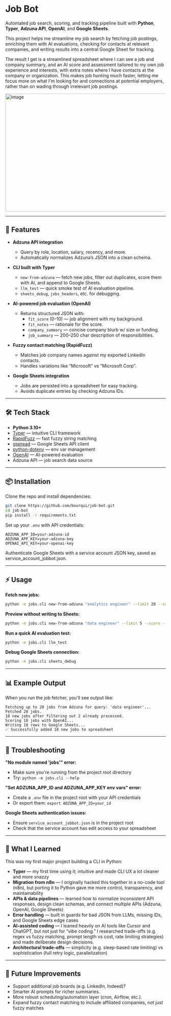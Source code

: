# Job Bot

Automated job search, scoring, and tracking pipeline built with **Python**, **Typer**, **Adzuna API**, **OpenAI**, and **Google Sheets**.

This project helps me streamline my job search by fetching job postings, enriching them with AI evaluations, checking for contacts at relevant companies, and writing results into a central Google Sheet for tracking.

The result I get is a streamlined spreadsheet where I can see a job and company summary, and an AI score and assessment tailored to my own job experience and interests, with extra notes where I have contacts at the company or organization. This makes job hunting much faster, letting me focus more on what I'm looking for and connections at potential employers, rather than on wading through irrelevant job postings.

<img width="1249" height="369" alt="image" src="https://github.com/user-attachments/assets/b1077d43-6aaa-493f-8ff9-b62885135988" />


---

## 🚀 Features

- **Adzuna API integration**
  - Query by role, location, salary, recency, and more.
  - Automatically normalizes Adzuna’s JSON into a clean schema.

- **CLI built with Typer**
  - `new-from-adzuna` — fetch new jobs, filter out duplicates, score them with AI, and append to Google Sheets.
  - `llm_test` — quick smoke test of AI evaluation pipeline.
  - `sheets_debug`, `jobs_headers`, etc. for debugging.

- **AI-powered job evaluation (OpenAI)**
  - Returns structured JSON with:
    - `fit_score` (0–10) — job alignment with my background.
    - `fit_notes` — rationale for the score.
    - `company_summary` — concise company blurb w/ size or funding.
    - `job_summary` — 200–250 char description of responsibilities.

- **Fuzzy contact matching (RapidFuzz)**
  - Matches job company names against my exported LinkedIn contacts.
  - Handles variations like “Microsoft” vs “Microsoft Corp”.

- **Google Sheets integration**
  - Jobs are persisted into a spreadsheet for easy tracking.
  - Avoids duplicate entries by checking Adzuna IDs.

---

## 🛠️ Tech Stack

- **Python 3.10+**
- [Typer](https://typer.tiangolo.com/) — intuitive CLI framework
- [RapidFuzz](https://maxbachmann.github.io/RapidFuzz/) — fast fuzzy string matching
- [gspread](https://github.com/burnash/gspread) — Google Sheets API client
- [python-dotenv](https://github.com/theskumar/python-dotenv) — env var management
- [OpenAI](https://pypi.org/project/openai/) — AI-powered evaluation
- Adzuna API — job search data source

---

## 📦 Installation

Clone the repo and install dependencies:

```bash
git clone https://github.com/bourqui/job-bot.git
cd job-bot
pip install -r requirements.txt
```

Set up your `.env` with API credentials:

```env
ADZUNA_APP_ID=your-adzuna-id
ADZUNA_APP_KEY=your-adzuna-key
OPENAI_API_KEY=your-openai-key
```

Authenticate Google Sheets with a service account JSON key, saved as service_account_jobbot.json.

---

## ⚡ Usage

**Fetch new jobs:**
```bash
python -m jobs.cli new-from-adzuna "analytics engineer" --limit 20 --score
```

**Preview without writing to Sheets:**
```bash
python -m jobs.cli new-from-adzuna "data engineer" --limit 5 --score --dry-run
```

**Run a quick AI evaluation test:**
```bash
python -m jobs.cli llm_test
```

**Debug Google Sheets connection:**
```bash
python -m jobs.cli sheets_debug
```

---

## 📊 Example Output

When you run the job fetcher, you'll see output like:

```
Fetching up to 20 jobs from Adzuna for query: 'data engineer'...
Fetched 20 jobs.
18 new jobs after filtering out 2 already processed.
Scoring 18 jobs with OpenAI...
Writing 18 rows to Google Sheets...
✅ Successfully added 18 new jobs to spreadsheet
```

---

## 🔧 Troubleshooting

**"No module named 'jobs'" error:**
- Make sure you're running from the project root directory
- Try: `python -m jobs.cli --help`

**"Set ADZUNA_APP_ID and ADZUNA_APP_KEY env vars" error:**
- Create a `.env` file in the project root with your API credentials
- Or export them: `export ADZUNA_APP_ID=your_id`

**Google Sheets authentication issues:**
- Ensure `service_account_jobbot.json` is in the project root
- Check that the service account has edit access to your spreadsheet

---

## 🧠 What I Learned

This was my first major project building a CLI in Python:

- **Typer** — my first time using it; intuitive and made CLI UX a lot cleaner and more snazzy
- **Migration from n8n** — I originally hacked this together in a no-code tool (n8n), but porting it to Python gave me more control, transparency, and maintainability
- **APIs & data pipelines** — learned how to normalize inconsistent API responses, design clean schemas, and connect multiple APIs (Adzuna, OpenAI, Google Sheets)
- **Error handling** — built in guards for bad JSON from LLMs, missing IDs, and Google Sheets edge cases
- **AI-assisted coding** — I leaned heavily on AI tools like Cursor and ChatGPT, but not just for “vibe coding.” I researched trade-offs (e.g. regex vs fuzzy matching, prompt length vs cost, rate limiting strategies) and made deliberate design decisions.
- **Architectural trade-offs** — simplicity (e.g. sleep-based rate limiting) vs sophistication (full retry logic, parallelization)

---

## 🔮 Future Improvements

- Support additional job boards (e.g. LinkedIn, Indeed)?
- Smarter AI prompts for richer summaries.
- More robust scheduling/automation layer (cron, Airflow, etc.).
- Expand fuzzy contact matching to include affiliated companies, not just fuzzy matches
